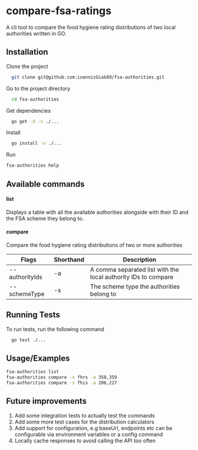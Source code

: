 
# compare-fsa-ratings

A cli tool to compare the food hygiene rating distributions
of two local authorities written in GO.



## Installation

Clone the project

```bash
  git clone git@github.com:ioannisGiak89/fsa-authorities.git
```

Go to the project directory

```bash
  cd fsa-authorities
```

Get dependencies

```bash
  go get -d -v ./...
```

Install

```bash
  go install -v ./...
```

Run

```bash
fsa-authorities help
```

## Available commands


#### list

Displays a table with all the available authorities alongside with their ID and the FSA scheme they belong to.

#### compare

Compare the food hygiene rating distributions
of two or more authorities

| Flags        | Shorthand   | Description
| ----------- | ----------- | ----------
| --authorityIds      | -a       | A comma separated list with the local authority IDs to compare
| --schemeType   | -s        | The scheme type the authorities belong to

## Running Tests

To run tests, run the following command

```bash
  go test ./...
```

  
## Usage/Examples

```bash
fsa-authorities list
fsa-authorities compare -s fhrs -a 358,359
fsa-authorities compare -s fhis -a 206,227
```
## Future improvements

1. Add some integration tests to actually test the commands
1. Add some more test cases for the distribution calculators
1. Add support for configuration, e.g baseUrl, endpoints etc can be configurable via environment variables or a config command
1. Locally cache responses to avoid calling the API too often  

